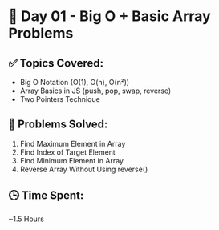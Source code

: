 # 📘 Day 01 - Big O + Basic Array Problems

## ✅ Topics Covered:

- Big O Notation (O(1), O(n), O(n²))
- Array Basics in JS (push, pop, swap, reverse)
- Two Pointers Technique

## 🧪 Problems Solved:

1. Find Maximum Element in Array
2. Find Index of Target Element
3. Find Minimum Element in Array
4. Reverse Array Without Using reverse()

## 🕒 Time Spent:

~1.5 Hours
